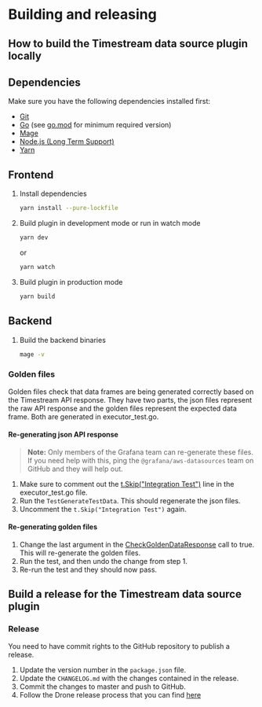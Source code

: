 # Building and releasing

## How to build the Timestream data source plugin locally

## Dependencies

Make sure you have the following dependencies installed first:

- [Git](https://git-scm.com/)
- [Go](https://golang.org/dl/) (see [go.mod](../go.mod#L3) for minimum required version)
- [Mage](https://magefile.org/)
- [Node.js (Long Term Support)](https://nodejs.org)
- [Yarn](https://yarnpkg.com)

## Frontend

1. Install dependencies

   ```bash
   yarn install --pure-lockfile
   ```

2. Build plugin in development mode or run in watch mode

   ```bash
   yarn dev
   ```

   or

   ```bash
   yarn watch
   ```

3. Build plugin in production mode

   ```bash
   yarn build
   ```

## Backend

1. Build the backend binaries

   ```bash
   mage -v
   ```

### Golden files

Golden files check that data frames are being generated correctly based on the Timestream API response. They have two parts, the json files represent the raw API response and the golden files represent the expected data frame. Both are generated in executor_test.go.

#### Re-generating json API response

> **Note:** Only members of the Grafana team can re-generate these files. If you need help with this, ping the `@grafana/aws-datasources` team on GitHub and they will help out.

1. Make sure to comment out the [t.Skip("Integration Test")](https://github.com/grafana/timestream-datasource/blob/5b3f07edb13cb3e3bbeeca284f5b9228a30de451/pkg/timestream/executor_test.go#L64) line in the executor_test.go file.
2. Run the `TestGenerateTestData`. This should regenerate the json files.
3. Uncomment the `t.Skip("Integration Test")` again.

#### Re-generating golden files

1. Change the last argument in the [CheckGoldenDataResponse](https://github.com/grafana/timestream-datasource/blob/5b3f07edb13cb3e3bbeeca284f5b9228a30de451/pkg/timestream/executor_test.go#L40) call to true. This will re-generate the golden files.
2. Run the test, and then undo the change from step 1.
3. Re-run the test and they should now pass.

## Build a release for the Timestream data source plugin

### Release

You need to have commit rights to the GitHub repository to publish a release.

1. Update the version number in the `package.json` file.
2. Update the `CHANGELOG.md` with the changes contained in the release.
3. Commit the changes to master and push to GitHub.
4. Follow the Drone release process that you can find [here](https://github.com/grafana/integrations-team/wiki/Plugin-Release-Process#drone-release-process)
